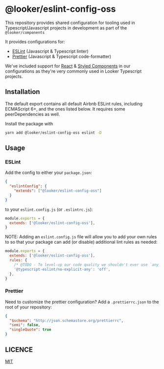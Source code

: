 # @looker/eslint-config-oss

This repository provides shared configuration for tooling used in Typescript/Javascript projects in development as part of the `@looker/components`

It provides configurations for:

- [ESLint](https://eslint.org/) (Javascript & Typescript linter)
- [Prettier](https://prettier.io/) (Javascript & Typescript code-formatter)

We've included support for [React](https://reactjs.org/) & [Styled Components](https://www.styled-components.com/) in our configurations as they're very commonly used in Looker Typescript projects.

## Installation

The default export contains all default Airbnb ESLint rules, including ECMAScript 6+, and the ones listed below. It requires some peerDependencies as well.

Install the package with

```sh
yarn add @looker/eslint-config-oss eslint -D
```

## Usage

### ESLint

Add the config to either your `package.json`:

```json
{
  "eslintConfig": {
    "extends": ["@looker/eslint-config-oss"]
  }
}
```

to your `eslint.config.js` (or `.eslintrc.js`):

```js
module.exports = {
  extends: ['@looker/eslint-config-oss'],
}
```


NOTE: Adding an `eslint.config.js` file will allow you to add your own rules to so that your package can add (or disable) additional lint rules as needed:

```js
module.exports = {
  extends: ['@looker/eslint-config-oss'],
  rules: {
    /* @TODO - To level-up our code quality we shouldn't ever use `any` */
    '@typescript-eslint/no-explicit-any': 'off',
  },
}
```

### Prettier

Need to customize the prettier configuration? Add a `.prettierrc.json` to the root of your repository:

```json
{
  "$schema": "http://json.schemastore.org/prettierrc",
  "semi": false,
  "singleQuote": true
}
```
## LICENCE

[MIT](LICENCE)

